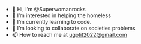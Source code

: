 - 👋 Hi, I’m @Superwomanrocks
- 👀 I’m interested in helping the homeless
- 🌱 I’m currently learning to code.
- 💞️ I’m looking to collaborate on societies problems
- 📫 How to reach me at ugotit2022@gmail.com

<!---
Superwomanrocks/Superwomanrocks is a ✨ special ✨ repository because its `README.md` (this file) appears on your GitHub profile.
You can click the Preview link to take a look at your changes.
--->
